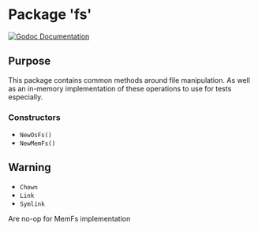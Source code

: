 # Package 'fs'

[![Godoc Documentation](https://godoc.org/github.com/Scalingo/go-utils/fs?status.svg)](https://godoc.org/github.com/Scalingo/go-utils/fs)

## Purpose

This package contains common methods around file manipulation. As well as an
in-memory implementation of these operations to use for tests especially.

### Constructors

* `NewOsFs()`
* `NewMemFs()`

## Warning

* `Chown`
* `Link`
* `Symlink`

Are no-op for MemFs implementation
